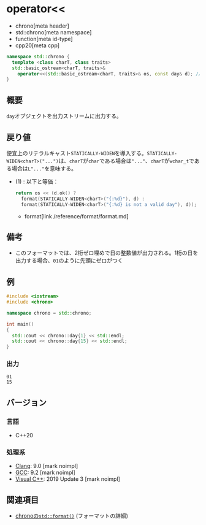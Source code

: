 # operator<<
* chrono[meta header]
* std::chrono[meta namespace]
* function[meta id-type]
* cpp20[meta cpp]

```cpp
namespace std::chrono {
  template <class charT, class traits>
  std::basic_ostream<charT, traits>&
    operator<<(std::basic_ostream<charT, traits>& os, const day& d); // (1) C++20
}
```

## 概要
`day`オブジェクトを出力ストリームに出力する。


## 戻り値
便宜上のリテラルキャスト`STATICALLY-WIDEN`を導入する。`STATICALLY-WIDEN<charT>("...")`は、`charT`が`char`である場合は`"..."`、`charT`が`wchar_t`である場合は`L"..."`を意味する。

- (1) : 以下と等価：
    ```cpp
    return os << (d.ok() ?
      format(STATICALLY-WIDEN<charT>("{:%d}"), d) :
      format(STATICALLY-WIDEN<charT>("{:%d} is not a valid day"), d));
    ```
    * format[link /reference/format/format.md]


## 備考
- このフォーマットでは、2桁ゼロ埋めで日の整数値が出力される。1桁の日を出力する場合、`01`のように先頭にゼロがつく


## 例
```cpp example
#include <iostream>
#include <chrono>

namespace chrono = std::chrono;

int main()
{
  std::cout << chrono::day{1} << std::endl;
  std::cout << chrono::day{15} << std::endl;
}
```

### 出力
```
01
15
```

## バージョン
### 言語
- C++20

### 処理系
- [Clang](/implementation.md#clang): 9.0 [mark noimpl]
- [GCC](/implementation.md#gcc): 9.2 [mark noimpl]
- [Visual C++](/implementation.md#visual_cpp): 2019 Update 3 [mark noimpl]


## 関連項目
- [chronoの`std::format()`](/reference/chrono/format.md) (フォーマットの詳細)
